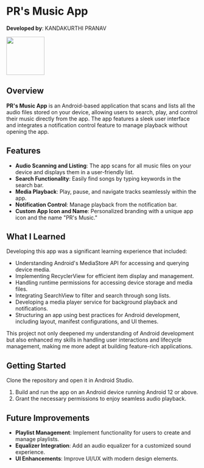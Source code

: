 # PR's Music App
**Developed by**: KANDAKURTHI PRANAV

<img src="https://drive.google.com/uc?export=view&id=1w2h39NApBZ2rW9fBbJnbMiWX-UOjNlgi" width="100" />

## Overview
**PR's Music App** is an Android-based application that scans and lists all the audio files stored on your device, allowing users to search, play, and control their music directly from the app. The app features a sleek user interface and integrates a notification control feature to manage playback without opening the app.

## Features
- **Audio Scanning and Listing**: The app scans for all music files on your device and displays them in a user-friendly list.
- **Search Functionality**: Easily find songs by typing keywords in the search bar.
- **Media Playback**: Play, pause, and navigate tracks seamlessly within the app.
- **Notification Control**: Manage playback from the notification bar.
- **Custom App Icon and Name**: Personalized branding with a unique app icon and the name "PR's Music."

## What I Learned
Developing this app was a significant learning experience that included:

- Understanding Android's MediaStore API for accessing and querying device media.
- Implementing RecyclerView for efficient item display and management.
- Handling runtime permissions for accessing device storage and media files.
- Integrating SearchView to filter and search through song lists.
- Developing a media player service for background playback and notifications.
- Structuring an app using best practices for Android development, including layout, manifest configurations, and UI themes.

This project not only deepened my understanding of Android development but also enhanced my skills in handling user interactions and lifecycle management, making me more adept at building feature-rich applications.

## Getting Started
Clone the repository and open it in Android Studio.

1. Build and run the app on an Android device running Android 12 or above.
2. Grant the necessary permissions to enjoy seamless audio playback.

## Future Improvements
- **Playlist Management**: Implement functionality for users to create and manage playlists.
- **Equalizer Integration**: Add an audio equalizer for a customized sound experience.
- **UI Enhancements**: Improve UI/UX with modern design elements.

